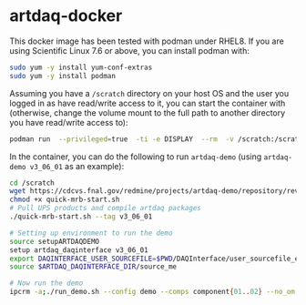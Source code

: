 # artdaq-docker

This docker image has been tested with podman under RHEL8. If you are using Scientific Linux 7.6 or above, you can install podman with:

```sh
sudo yum -y install yum-conf-extras
sudo yum -y install podman
```

Assuming you have a `/scratch` directory on your host OS and the user you logged in as have read/write access to it, you can start the container with (otherwise, change the volume mount to the full path to another directory you have read/write access to):

```sh
podman run  --privileged=true  -ti -e DISPLAY  --rm  -v /scratch:/scratch --net=host  dingpf/artdaq
```

In the container, you can do the following to run `artdaq-demo` (using `artdaq-demo v3_06_01` as an example):

```sh
cd /scratch
wget https://cdcvs.fnal.gov/redmine/projects/artdaq-demo/repository/revisions/develop/raw/tools/quick-mrb-start.sh
chmod +x quick-mrb-start.sh
# Pull UPS products and compile artdaq packages
./quick-mrb-start.sh --tag v3_06_01

# Setting up environment to run the demo
source setupARTDAQDEMO
setup artdaq_daqinterface v3_06_01
export DAQINTERFACE_USER_SOURCEFILE=$PWD/DAQInterface/user_sourcefile_example
source $ARTDAQ_DAQINTERFACE_DIR/source_me

# Now run the demo
ipcrm -a;./run_demo.sh --config demo --comps component{01..02} --no_om --runduration 20

```
